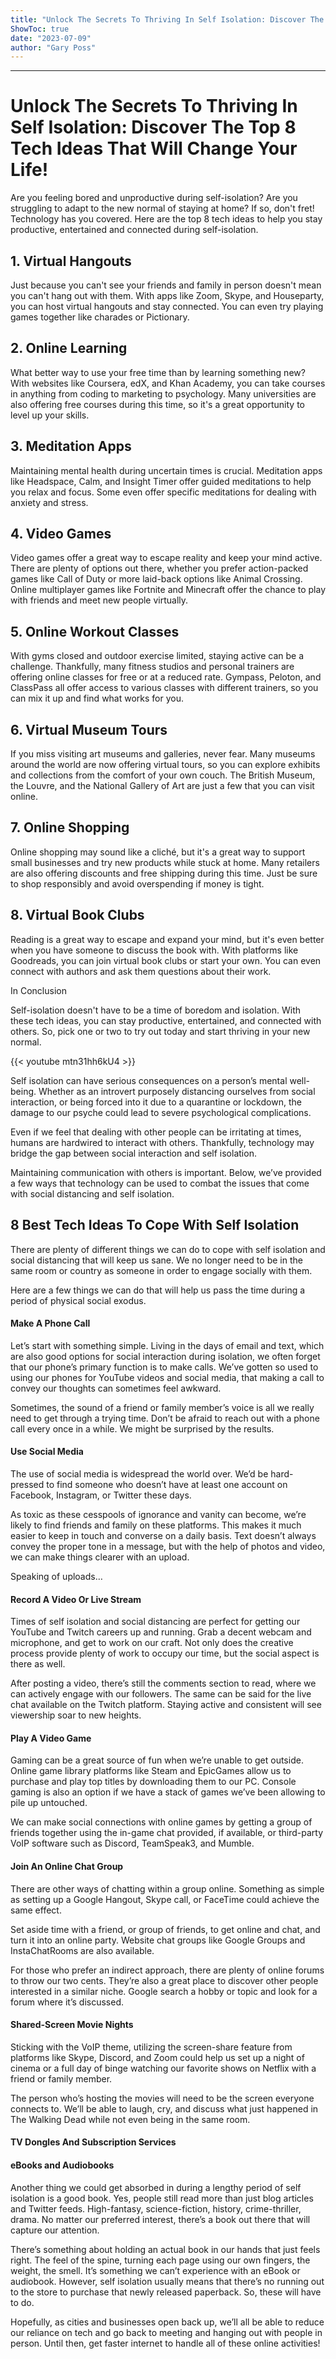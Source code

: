 ```yaml
---
title: "Unlock The Secrets To Thriving In Self Isolation: Discover The Top 8 Tech Ideas That Will Change Your Life!"
ShowToc: true 
date: "2023-07-09"
author: "Gary Poss"
---
```

*****
# Unlock The Secrets To Thriving In Self Isolation: Discover The Top 8 Tech Ideas That Will Change Your Life!

Are you feeling bored and unproductive during self-isolation? Are you struggling to adapt to the new normal of staying at home? If so, don't fret! Technology has you covered. Here are the top 8 tech ideas to help you stay productive, entertained and connected during self-isolation. 

## 1. Virtual Hangouts

Just because you can't see your friends and family in person doesn't mean you can't hang out with them. With apps like Zoom, Skype, and Houseparty, you can host virtual hangouts and stay connected. You can even try playing games together like charades or Pictionary. 

## 2. Online Learning

What better way to use your free time than by learning something new? With websites like Coursera, edX, and Khan Academy, you can take courses in anything from coding to marketing to psychology. Many universities are also offering free courses during this time, so it's a great opportunity to level up your skills.

## 3. Meditation Apps

Maintaining mental health during uncertain times is crucial. Meditation apps like Headspace, Calm, and Insight Timer offer guided meditations to help you relax and focus. Some even offer specific meditations for dealing with anxiety and stress.

## 4. Video Games

Video games offer a great way to escape reality and keep your mind active. There are plenty of options out there, whether you prefer action-packed games like Call of Duty or more laid-back options like Animal Crossing. Online multiplayer games like Fortnite and Minecraft offer the chance to play with friends and meet new people virtually. 

## 5. Online Workout Classes

With gyms closed and outdoor exercise limited, staying active can be a challenge. Thankfully, many fitness studios and personal trainers are offering online classes for free or at a reduced rate. Gympass, Peloton, and ClassPass all offer access to various classes with different trainers, so you can mix it up and find what works for you.

## 6. Virtual Museum Tours

If you miss visiting art museums and galleries, never fear. Many museums around the world are now offering virtual tours, so you can explore exhibits and collections from the comfort of your own couch. The British Museum, the Louvre, and the National Gallery of Art are just a few that you can visit online.

## 7. Online Shopping

Online shopping may sound like a cliché, but it's a great way to support small businesses and try new products while stuck at home. Many retailers are also offering discounts and free shipping during this time. Just be sure to shop responsibly and avoid overspending if money is tight.

## 8. Virtual Book Clubs

Reading is a great way to escape and expand your mind, but it's even better when you have someone to discuss the book with. With platforms like Goodreads, you can join virtual book clubs or start your own. You can even connect with authors and ask them questions about their work.

In Conclusion

Self-isolation doesn't have to be a time of boredom and isolation. With these tech ideas, you can stay productive, entertained, and connected with others. So, pick one or two to try out today and start thriving in your new normal.

{{< youtube mtn31hh6kU4 >}} 



Self isolation can have serious consequences on a person’s mental well-being. Whether as an introvert purposely distancing ourselves from social interaction, or being forced into it due to a quarantine or lockdown, the damage to our psyche could lead to severe psychological complications.
 
Even if we feel that dealing with other people can be irritating at times, humans are hardwired to interact with others. Thankfully, technology may bridge the gap between social interaction and self isolation.
 
Maintaining communication with others is important. Below, we’ve provided a few ways that technology can be used to combat the issues that come with social distancing and self isolation.
 

 
## 8 Best Tech Ideas To Cope With Self Isolation
 
There are plenty of different things we can do to cope with self isolation and social distancing that will keep us sane. We no longer need to be in the same room or country as someone in order to engage socially with them.
 
Here are a few things we can do that will help us pass the time during a period of physical social exodus.
 
#### Make A Phone Call
 
Let’s start with something simple. Living in the days of email and text, which are also good options for social interaction during isolation, we often forget that our phone’s primary function is to make calls. We’ve gotten so used to using our phones for YouTube videos and social media, that making a call to convey our thoughts can sometimes feel awkward. 
 
Sometimes, the sound of a friend or family member’s voice is all we really need to get through a trying time. Don’t be afraid to reach out with a phone call every once in a while. We might be surprised by the results.
 
#### Use Social Media
 
The use of social media is widespread the world over. We’d be hard-pressed to find someone who doesn’t have at least one account on Facebook, Instagram, or Twitter these days.
 
As toxic as these cesspools of ignorance and vanity can become, we’re likely to find friends and family on these platforms. This makes it much easier to keep in touch and converse on a daily basis. Text doesn’t always convey the proper tone in a message, but with the help of photos and video, we can make things clearer with an upload.
 
Speaking of uploads…
 
#### Record A Video Or Live Stream
 
Times of self isolation and social distancing are perfect for getting our YouTube and Twitch careers up and running. Grab a decent webcam and microphone, and get to work on our craft. Not only does the creative process provide plenty of work to occupy our time, but the social aspect is there as well. 
 
After posting a video, there’s still the comments section to read, where we can actively engage with our followers. The same can be said for the live chat available on the Twitch platform. Staying active and consistent will see viewership soar to new heights.
 
#### Play A Video Game
 
Gaming can be a great source of fun when we’re unable to get outside. Online game library platforms like Steam and EpicGames allow us to purchase and play top titles by downloading them to our PC. Console gaming is also an option if we have a stack of games we’ve been allowing to pile up untouched.
 
We can make social connections with online games by getting a group of friends together using the in-game chat provided, if available, or third-party VoIP software such as Discord, TeamSpeak3, and Mumble.
 
#### Join An Online Chat Group
 
There are other ways of chatting within a group online. Something as simple as setting up a Google Hangout, Skype call, or FaceTime could achieve the same effect. 
 
Set aside time with a friend, or group of friends, to get online and chat, and turn it into an online party. Website chat groups like Google Groups and InstaChatRooms are also available.
 
For those who prefer an indirect approach, there are plenty of online forums to throw our two cents. They’re also a great place to discover other people interested in a similar niche. Google search a hobby or topic and look for a forum where it’s discussed.
 
#### Shared-Screen Movie Nights
 
Sticking with the VoIP theme, utilizing the screen-share feature from platforms like Skype, Discord, and Zoom could help us set up a night of cinema or a full day of binge watching our favorite shows on Netflix with a friend or family member. 
 
The person who’s hosting the movies will need to be the screen everyone connects to. We’ll be able to laugh, cry, and discuss what just happened in The Walking Dead while not even being in the same room.
 
#### TV Dongles And Subscription Services
 
#### eBooks and Audiobooks
 
Another thing we could get absorbed in during a lengthy period of self isolation is a good book. Yes, people still read more than just blog articles and Twitter feeds. High-fantasy, science-fiction, history, crime-thriller, drama. No matter our preferred interest, there’s a book out there that will capture our attention.
 
There’s something about holding an actual book in our hands that just feels right. The feel of the spine, turning each page using our own fingers, the weight, the smell. It’s something we can’t experience with an eBook or audiobook. However, self isolation usually means that there’s no running out to the store to purchase that newly released paperback. So, these will have to do.
 
Hopefully, as cities and businesses open back up, we’ll all be able to reduce our reliance on tech and go back to meeting and hanging out with people in person. Until then, get faster internet to handle all of these online activities! 



